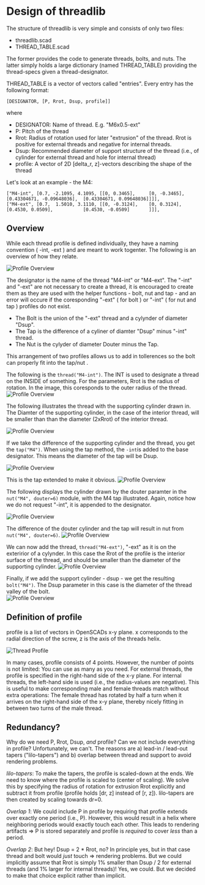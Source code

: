 # Design of threadlib

The structure of threadlib is very simple and consists of only two files:

- threadlib.scad
- THREAD_TABLE.scad

The former provides the code to generate threads, bolts, and nuts. The latter simply holds a large dictionary (named THREAD_TABLE) providing the thread-specs given a thread-designator.

THREAD_TABLE is a vector of vectors called "entries". Every entry has the following format:


    [DESIGNATOR, [P, Rrot, Dsup, profile]]

where

- DESIGNATOR: Name of thread. E.g. "M6x0.5-ext"
- P: Pitch of the thread
- Rrot: Radius of rotation used for later "extrusion" of the thread. Rrot is positive for external threads and negative for internal threads.
- Dsup: Recommended diameter of support structure of the thread (i.e., of cylinder for external thread and hole for internal thread)
- profile: A vector of 2D [delta_r, z]-vectors describing the shape of the thread

Let's look at an example - the M4:

    ["M4-int", [0.7, -2.1095, 4.1095, [[0, 0.3465],     [0, -0.3465],   [0.43304671, -0.09648036],  [0.43304671, 0.09648036]]]],
    ["M4-ext", [0.7,  1.5010, 3.1110, [[0, -0.3124],    [0, 0.3124],    [0.4530, 0.0509],           [0.4530, -0.0509]       ]]],

## Overview 

While each thread profile is defined individually, they have a naming convention ( -int, -ext ) and are meant to work togenter. The following is an overview of how they relate.

![Profile Overview](img_prep/8_M4_Nut_Bolt.png)

The designator is the name of the thread "M4-int" or "M4-ext". The "-int" and "-ext" are not necessary to create a thread, it is encouraged to create them as they are used  with the helper functions - bolt, nut and tap - and an error will occure if the coresponding "-ext" ( for bolt ) or "-int" ( for nut and tap ) profiles do not exist.

- The Bolt is the union of the "-ext" thread and a cylynder of diameter "Dsup".
- The Tap is the difference of a cyliner of diamter "Dsup" minus "-int" thread.
- The Nut is the cylyder of diameter Douter minus the Tap. 

This arrangement of two profiles allows us to add in tollerences so the bolt can properly fit into the tap/nut .

The following is the `thread("M4-int")`. The INT is used to designate a thread on the INSIDE of something. For the parameters, Rrot is the radius of rotation. In the image, this coresponds to the outer radius of the thread. 
![Profile Overview](img_prep/1_M4-int.png)

The following illustrates the thread with the supporting cylinder drawn in. The Diamter of the supporting cylinder, in the case of the interior thread, will be smaller than than the diameter (2xRrot) of the interior thread.

![Profile Overview](img_prep/2_Dsup_M4-int.png)

If we take the difference of the supporting cylinder and the thread, you get the `tap("M4")`. When using the tap method, the `-int`is added to the base designator. This means the diameter of the tap will be Dsup. 

![Profile Overview](img_prep/3_TAP_M4.png)

This is the tap extended to make it obvious.
![Profile Overview](img_prep/4_TAP_M4_longer.png)

The following displays the cylinder drawn by the douter paramter in the `nut("M4", douter=6)` module, with the M4 tap illustrated. Again, notice how we do not request "-int", it is appended to the designator.

![Profile Overview](img_prep/5_NUT_Douter_TAPed.png)

The difference of the douter cylinder and the tap will result in nut from `nut("M4", douter=6)`.
![Profile Overview](img_prep/6_NUT_M4.png)

We can now add the thread, `thread("M4-ext")`, "-ext" as it is on the exteririor of a cylynder. In this case the Rrot of the profile is the interior surface of the thread, and should be smaller than the diameter of the supporting cylinder.
![Profile Overview](img_prep/7_M4-ext.png)

Finally, if we add the support cylinder - dsup - we get the resulting `bolt("M4")`. The Dsup parameter in this case is the diameter of the thread valley of the bolt.  
![Profile Overview](img_prep/8_M4_Nut_Bolt.png)

## Definition of profile

profile is a list of vectors in OpenSCADs x-y plane. x corresponds to the radial direction of the screw, z is the axis of the threads helix.

![Thread Profile](imgs/ThreadProfile.png)

In many cases, profile consists of 4 points. However, the number of points is not limited: You can use as many as you need. For external threads, the profile is specified in the right-hand side of the x-y plane. For internal threads, the left-hand side is used (i.e., the radius-values are negative). This is useful to make corresponding male and female threads match without extra operations: The female thread has rotated by half a turn when it arrives on the right-hand side of the x-y plane, thereby nicely fitting in between two turns of the male thread.


## Redundancy?

Why do we need P, Rrot, Dsup, *and* profile? Can we not include everything in profile? Unfortunately, we can't. The reasons are a) lead-in / lead-out tapers ("lilo-tapers") and b) overlap between thread and support to avoid rendering problems.

*lilo-tapers*: To make the tapers, the profile is scaled-down at the ends. We need to know where the profile is scaled to (center of scaling). We solve this by specifying the radius of rotation for extrusion Rrot explicitly and subtract it from profile (profile holds [dr, z] instead of [r, z]). lilo-tapers are then created by scaling towards dr=0.

*Overlap 1*: We could include P in profile by requiring that profile extends over exactly one period (i.e., P). However, this would result in a helix where neighboring periods would exactly touch each other. This leads to rendering artifacts => P is stored separately and profile is *required* to cover *less* than a period. 

*Overlap 2*: But hey! Dsup = 2 * Rrot, no? In principle yes, but in that case thread and bolt would *just* touch => rendering problems. But we could implicitly assume that Rrot is simply 1% smaller than Dsup / 2 for external threads (and 1% larger for internal threads)! Yes, we could. But we decided to make that choice explicit rather than implicit.

